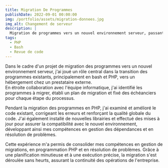 ```yaml
---
title: Migration De Programmes
publishDate: 2022-09-01 00:00:00
img: /portfolio/assets/migration-donnees.jpg
img_alt: Changement de serveur
description: |
  Migration de programmes vers un nouvel environnement serveur, passant d'un serveur local à un hébergement chez un prestataire.
tags:
  - PHP
  - Bash
  - Revue de code
---
```



Dans le cadre d'un projet de migration des programmes vers un nouvel environnement serveur, j'ai joué un rôle central dans la transition des programmes existants, principalement en bash et PHP, vers un hébergement chez un prestataire externe.<br> En étroite collaboration avec l'équipe informatique, j'ai identifié les programmes à migrer, établi un plan de migration et fixé des échéanciers pour chaque étape du processus.

Pendant la migration des programmes en PHP, j'ai examiné et amélioré le code existant, corrigeant les erreurs et renforçant la qualité globale du code. J'ai également installé de nouvelles librairies et effectué des mises à jour pour assurer la compatibilité avec le nouvel environnement, développant ainsi mes compétences en gestion des dépendances et en résolution de problèmes.

Cette expérience m'a permis de consolider mes compétences en gestion de migrations, en programmation PHP et en résolution de problèmes. Grâce à une planification minutieuse et à une exécution précise, la migration s'est déroulée sans heurts, assurant la continuité des opérations de l'entreprise.
